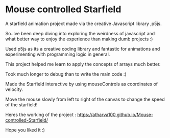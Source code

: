 # Mouse controlled Starfield

A starfield animation project made via the creative Javascript library ,p5js.

So..Ive been deep diving into exploring the weirdness of javascript and what better way to enjoy the experience than making dumb projects :)

Used p5js as its a creative coding library and fantastic for animations and experimenting with programming logic in general.

This project helped me learn to apply the concepts of arrays much better.

Took much longer to debug than to write the main code :)

Made the Starfield interactive by using mouseControls as coordinates of velocity.

Move the mouse slowly from left to right of the canvas to change the speed of the starfield!

Heres the working of the project : https://atharva100.github.io/Mouse-controlled-Starfield/

Hope you liked it :)


